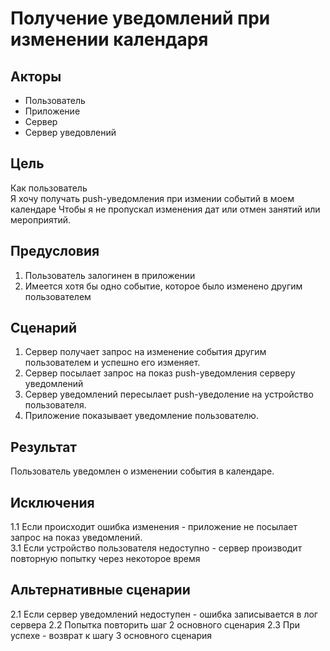 # Получение уведомлений при изменении календаря

## Акторы
 - Пользователь
 - Приложение
 - Сервер
 - Сервер уведовлений

## Цель
Как пользователь   
Я хочу получать push-уведомления при измении событий в моем календаре
Чтобы я не пропускал изменения дат или отмен занятий или мероприятий.

## Предусловия
1. Пользователь залогинен в приложении
2. Имеется хотя бы одно событие, которое было изменено другим пользователем

## Сценарий
1. Сервер получает запрос на изменение события другим пользователем и успешно его изменяет.
2. Сервер посылает запрос на показ push-уведомления серверу уведомлений
3. Сервер уведомлений пересылает push-уведоление на устройство пользователя.
4. Приложение показывает уведомление пользователю.

## Результат
Пользователь уведомлен о изменении события в календаре.

## Исключения
1.1 Если происходит ошибка изменения - приложение не посылает запрос на показ уведомлений.  
3.1 Если устройство пользователя недоступно - сервер производит повторную попытку через некоторое время  

## Альтернативные сценарии
2.1 Если сервер уведомлений недоступен - ошибка записывается в лог сервера
2.2 Попытка повторить шаг 2 основного сценария
2.3 При успехе - возврат к шагу 3 основного сценария
